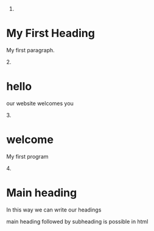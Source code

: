 1. <html>  
<body>  
  
<h1>My First Heading</h1>  
<p>My first paragraph.</p>  
  
</body>  
</html>
2. <html>  
  <body>  
  
 <h1>hello</h1>  
 <p>our website welcomes you</p>  
  
 </body>  
 </html>
 3. <html>  
<body>  
  
<h1>welcome</h1>  
<p>My first program</p>  
  
</body>  
</html>
4. <html>  
<body>  
  
<h1>Main heading</h1>  
<p>In this way we can write our headings </p>
<p>main heading followed by subheading is possible in html</p>
  </body>  
</html>





